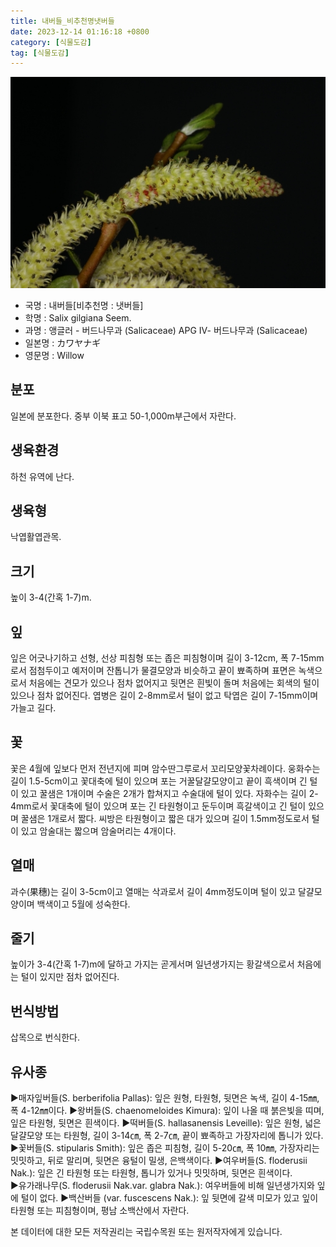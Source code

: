 ```yaml
---
title: 내버들_비추천명냇버들
date: 2023-12-14 01:16:18 +0800
category: [식물도감]
tag: [식물도감]
---
```




![내버들[비추천명 : 냇버들]](/assets/img/fileUpload/plants/basic/Salicaceae/Salix/16835/16835_1_th2.jpg)
- 국명 : 내버들[비추천명 : 냇버들]
- 학명 : Salix gilgiana Seem.
- 과명 : 앵글러 - 버드나무과 (Salicaceae) APG Ⅳ- 버드나무과 (Salicaceae)
- 일본명 : カワヤナギ
- 영문명 : Willow


## 분포
일본에 분포한다. 
중부 이북 표고 50-1,000m부근에서 자란다.
## 생육환경
하천 유역에 난다.
## 생육형
낙엽활엽관목.
## 크기
높이 3-4(간혹 1-7)m.
## 잎
잎은 어긋나기하고 선형, 선상 피침형 또는 좁은 피침형이며 길이 3-12cm, 폭 7-15mm로서 점첨두이고 예저이며 잔톱니가 물결모양과 비슷하고 끝이 뾰족하며 표면은 녹색으로서 처음에는 견모가 있으나 점차 없어지고 뒷면은 흰빛이 돌며 처음에는 회색의 털이 있으나 점차 없어진다. 엽병은 길이 2-8mm로서 털이 없고 탁엽은 길이 7-15mm이며 가늘고 길다.
## 꽃
꽃은 4월에 잎보다 먼저 전년지에 피며 암수딴그루로서 꼬리모양꽃차례이다. 웅화수는 길이 1.5-5cm이고 꽃대축에 털이 있으며 포는 거꿀달걀모양이고 끝이 흑색이며 긴 털이 있고 꿀샘은 1개이며 수술은 2개가 합쳐지고 수술대에 털이 있다. 자화수는 길이 2-4mm로서 꽃대축에 털이 있으며 포는 긴 타원형이고 둔두이며 흑갈색이고 긴 털이 있으며 꿀샘은 1개로서 짧다. 씨방은 타원형이고 짧은 대가 있으며 길이 1.5mm정도로서 털이 있고 암술대는 짧으며 암술머리는 4개이다.
## 열매
과수(果穗)는 길이 3-5cm이고 열매는 삭과로서 길이 4mm정도이며 털이 있고 달걀모양이며 백색이고 5월에 성숙한다.
## 줄기
높이가 3-4(간혹 1-7)m에 달하고 가지는 곧게서며 일년생가지는 황갈색으로서 처음에는 털이 있지만 점차 없어진다.
## 번식방법
삽목으로 번식한다.
## 유사종
▶매자잎버들(S. berberifolia Pallas): 잎은 원형, 타원형, 뒷면은 녹색, 길이 4-15㎜, 폭 4-12㎜이다. 
▶왕버들(S. chaenomeloides Kimura): 잎이 나올 때 붉은빛을 띠며, 잎은 타원형, 뒷면은 흰색이다. 
▶떡버들(S. hallasanensis Leveille): 잎은 원형, 넓은 달걀모양 또는 타원형, 길이 3-14㎝, 폭 2-7㎝, 끝이 뾰족하고 가장자리에 톱니가 있다. 
▶꽃버들(S. stipularis Smith): 잎은 좁은 피침형, 길이 5-20㎝, 폭 10㎜, 가장자리는 밋밋하고, 뒤로 말리며, 뒷면은 융털이 밀생, 은백색이다. 
▶여우버들(S. floderusii Nak.): 잎은 긴 타원형 또는 타원형, 톱니가 있거나 밋밋하며, 뒷면은 흰색이다.    
▶유가래나무(S. floderusii Nak.var. glabra Nak.):  여우버들에 비해 일년생가지와 잎에 털이 없다. 
▶백산버들 (var. fuscescens Nak.): 잎 뒷면에 갈색 미모가 있고 잎이 타원형 또는 피침형이며, 평남 소백산에서 자란다.
 







본 데이터에 대한 모든 저작권리는 국립수목원 또는 원저작자에게 있습니다.
